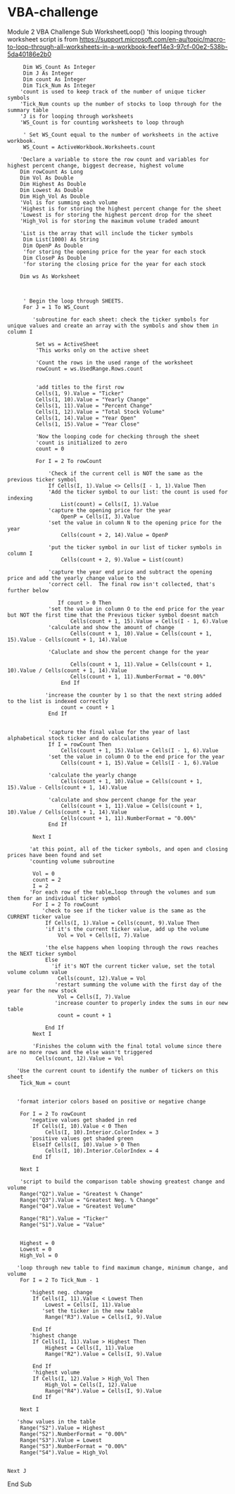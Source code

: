 # VBA-challenge
Module 2 VBA Challenge
      Sub WorksheetLoop()
        'this  looping through worksheet script is from     https://support.microsoft.com/en-au/topic/macro-to-loop-through-all-worksheets-in-a-workbook-feef14e3-97cf-00e2-538b-5da40186e2b0
        
         Dim WS_Count As Integer
         Dim J As Integer
         Dim count As Integer
         Dim Tick_Num As Integer
        'count is used to keep track of the number of unique ticker symbols
        'Tick_Num counts up the number of stocks to loop through for the summary table
        'J is for looping through worksheets
        'WS_Count is for counting worksheets to loop through

         ' Set WS_Count equal to the number of worksheets in the active workbook.
         WS_Count = ActiveWorkbook.Worksheets.count

        'Declare a variable to store the row count and variables for highest percent change, biggest decrease, highest volume
        Dim rowCount As Long
        Dim Vol As Double
        Dim Highest As Double
        Dim Lowest As Double
        Dim High_Vol As Double
        'Vol is for summing each volume
        'Highest is for storing the highest percent change for the sheet
        'Lowest is for storing the highest percent drop for the sheet
        'High_Vol is for storing the maximum volume traded amount
        
        'List is the array that will include the ticker symbols
         Dim List(1000) As String
         Dim OpenP As Double
         'for storing the opening price for the year for each stock
         Dim CloseP As Double
         'for storing the closing price for the year for each stock
       
        Dim ws As Worksheet
        
       
       
         ' Begin the loop through SHEETS.
         For J = 1 To WS_Count

            'subroutine for each sheet: check the ticker symbols for unique values and create an array with the symbols and show them in column I

             Set ws = ActiveSheet
             'This works only on the active sheet
    
             'Count the rows in the used range of the worksheet
             rowCount = ws.UsedRange.Rows.count
    

             'add titles to the first row
             Cells(1, 9).Value = "Ticker"
             Cells(1, 10).Value = "Yearly Change"
             Cells(1, 11).Value = "Percent Change"
             Cells(1, 12).Value = "Total Stock Volume"
             Cells(1, 14).Value = "Year Open"
             Cells(1, 15).Value = "Year Close"

             'Now the looping code for checking through the sheet
             'count is initialized to zero
             count = 0

             For I = 2 To rowCount

                 'Check if the current cell is NOT the same as the previous ticker symbol
                 If Cells(I, 1).Value <> Cells(I - 1, 1).Value Then
                 'Add the ticker symbol to our list: the count is used for indexing
                     List(count) = Cells(I, 1).Value
                 'capture the opening price for the year
                     OpenP = Cells(I, 3).Value
                 'set the value in column N to the opening price for the year
                     Cells(count + 2, 14).Value = OpenP
            
                 'put the ticker symbol in our list of ticker symbols in column I
                     Cells(count + 2, 9).Value = List(count)

                 'capture the year end price and subtract the opening price and add the yearly change value to the
                 'correct cell.  The final row isn't collected, that's further below

                    If count > 0 Then
                 'set the value in column O to the end price for the year but NOT the first time that the Previous ticker symbol doesnt match
                        Cells(count + 1, 15).Value = Cells(I - 1, 6).Value
                 'calculate and show the amount of change
                        Cells(count + 1, 10).Value = Cells(count + 1, 15).Value - Cells(count + 1, 14).Value

                 'Caluclate and show the percent change for the year

                        Cells(count + 1, 11).Value = Cells(count + 1, 10).Value / Cells(count + 1, 14).Value
                        Cells(count + 1, 11).NumberFormat = "0.00%"
                     End If
            
                'increase the counter by 1 so that the next string added to the list is indexed correctly
                     count = count + 1
                 End If

        
                 'capture the final value for the year of last alphabetical stock ticker and do calculations
                 If I = rowCount Then
                     Cells(count + 1, 15).Value = Cells(I - 1, 6).Value
                 'set the value in column O to the end price for the year
                     Cells(count + 1, 15).Value = Cells(I - 1, 6).Value

                 'calculate the yearly change
                     Cells(count + 1, 10).Value = Cells(count + 1, 15).Value - Cells(count + 1, 14).Value
   
                 'calculate and show percent change for the year
                     Cells(count + 1, 11).Value = Cells(count + 1, 10).Value / Cells(count + 1, 14).Value
                     Cells(count + 1, 11).NumberFormat = "0.00%"
                 End If

            Next I
           
           'at this point, all of the ticker symbols, and open and closing prices have been found and set
           'counting volume subroutine
    
            Vol = 0
            count = 2
            I = 2
           'For each row of the table…loop through the volumes and sum them for an individual ticker symbol
            For I = 2 To rowCount
               'check to see if the ticker value is the same as the CURRENT ticker value
                If Cells(I, 1).Value = Cells(count, 9).Value Then
                'if it's the current ticker value, add up the volume
                    Vol = Vol + Cells(I, 7).Value
                
                'the else happens when looping through the rows reaches the NEXT ticker symbol
                Else
                  'if it's NOT the current ticker value, set the total volume column value
                    Cells(count, 12).Value = Vol
                   'restart summing the volume with the first day of the year for the new stock
                    Vol = Cells(I, 7).Value
                   'increase counter to properly index the sums in our new table
                    count = count + 1

                End If
            Next I

            'Finishes the column with the final total volume since there are no more rows and the else wasn't triggered
             Cells(count, 12).Value = Vol
 
       'Use the current count to identify the number of tickers on this sheet
        Tick_Num = count
    

       'format interior colors based on positive or negative change
    
        For I = 2 To rowCount
           'negative values get shaded in red
            If Cells(I, 10).Value < 0 Then
                Cells(I, 10).Interior.ColorIndex = 3
           'positive values get shaded green
            ElseIf Cells(I, 10).Value > 0 Then
                Cells(I, 10).Interior.ColorIndex = 4
            End If

        Next I
    
        'script to build the comparison table showing greatest change and volume
        Range("Q2").Value = "Greatest % Change"
        Range("Q3").Value = "Greatest Neg. % Change"
        Range("Q4").Value = "Greatest Volume"
    
        Range("R1").Value = "Ticker"
        Range("S1").Value = "Value"
        
    
        Highest = 0
        Lowest = 0
        High_Vol = 0
    
       'loop through new table to find maximum change, minimum change, and volume
        For I = 2 To Tick_Num - 1
    
           'highest neg. change
            If Cells(I, 11).Value < Lowest Then
                Lowest = Cells(I, 11).Value
               'set the ticker in the new table
                Range("R3").Value = Cells(I, 9).Value
            
            End If
           'highest change
            If Cells(I, 11).Value > Highest Then
                Highest = Cells(I, 11).Value
                Range("R2").Value = Cells(I, 9).Value
            
            End If
            'highest volume
            If Cells(I, 12).Value > High_Vol Then
                High_Vol = Cells(I, 12).Value
                Range("R4").Value = Cells(I, 9).Value
            End If
        
        Next I
    
       'show values in the table
        Range("S2").Value = Highest
        Range("S2").NumberFormat = "0.00%"
        Range("S3").Value = Lowest
        Range("S3").NumberFormat = "0.00%"
        Range("S4").Value = High_Vol


    Next J

End Sub
